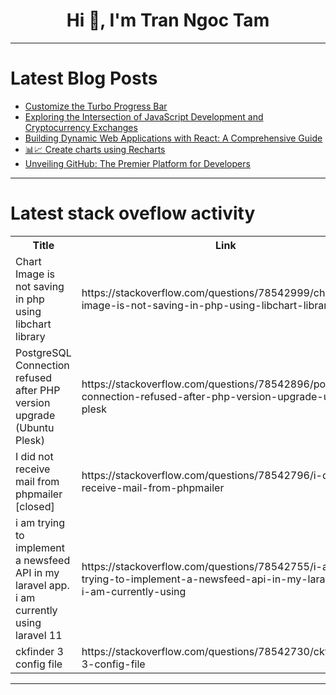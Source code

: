 <h1 align="center">Hi 👋, I'm Tran Ngoc Tam</h1>

---

# Latest Blog Posts 
<!-- BLOG-POST-LIST:START -->
- [Customize the Turbo Progress Bar](https://dev.to/railsdesigner/customize-the-turbo-progress-bar-p6j)
- [Exploring the Intersection of JavaScript Development and Cryptocurrency Exchanges](https://dev.to/klimd1389/exploring-the-intersection-of-javascript-development-and-cryptocurrency-exchanges-3f71)
- [Building Dynamic Web Applications with React: A Comprehensive Guide](https://dev.to/andylarkin677/building-dynamic-web-applications-with-react-a-comprehensive-guide-3g31)
- [📊📈 Create charts using Recharts](https://dev.to/refine/create-charts-using-recharts-26j7)
- [Unveiling GitHub: The Premier Platform for Developers](https://dev.to/alexroor4/unveiling-github-the-premier-platform-for-developers-5bb6)
<!-- BLOG-POST-LIST:END -->

---

# Latest stack oveflow activity
<table>
  <tr><th>Title</th><th>Link</th></tr>
  <!-- STACKOVERFLOW:START --><tr><td>Chart Image is not saving in php using libchart library</td><td>https://stackoverflow.com/questions/78542999/chart-image-is-not-saving-in-php-using-libchart-library</td></tr><tr><td>PostgreSQL Connection refused after PHP version upgrade &lpar;Ubuntu Plesk&rpar;</td><td>https://stackoverflow.com/questions/78542896/postgresql-connection-refused-after-php-version-upgrade-ubuntu-plesk</td></tr><tr><td>I did not receive mail from phpmailer [closed]</td><td>https://stackoverflow.com/questions/78542796/i-did-not-receive-mail-from-phpmailer</td></tr><tr><td>i am trying to implement a newsfeed API in my laravel app. i am currently using laravel 11</td><td>https://stackoverflow.com/questions/78542755/i-am-trying-to-implement-a-newsfeed-api-in-my-laravel-app-i-am-currently-using</td></tr><tr><td>ckfinder 3 config file</td><td>https://stackoverflow.com/questions/78542730/ckfinder-3-config-file</td></tr><!-- STACKOVERFLOW:END -->
</table>

---


